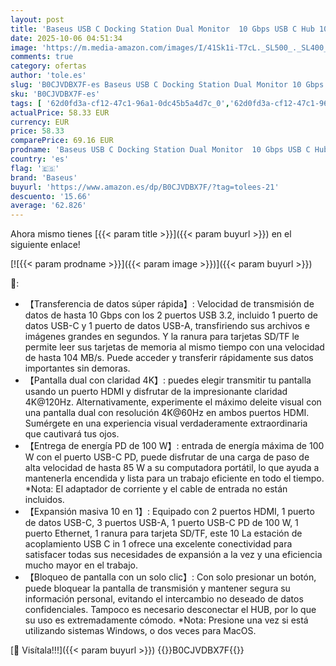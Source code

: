 ```yaml
---
layout: post
title: 'Baseus USB C Docking Station Dual Monitor  10 Gbps USB C Hub 10 en 1 con 2 HDMI Single 4K@120Hz  Dual 4K@60Hz 10G BPS  Gigabit Ethernet y PD 100W para iPhone 15/DELL/HP/Lenovo'
date: 2025-10-06 04:51:34
image: 'https://m.media-amazon.com/images/I/41Sk1i-T7cL._SL500_._SL400_.jpg'
comments: true
category: ofertas
author: 'tole.es'
slug: 'B0CJVDBX7F-es Baseus USB C Docking Station Dual Monitor 10 Gbps USB C...'
sku: 'B0CJVDBX7F-es'
tags: [ '62d0fd3a-cf12-47c1-96a1-0dc45b5a4d7c_0','62d0fd3a-cf12-47c1-96a1-0dc45b5a4d7c_1601','749d7d8e-47fd-431e-8b51-348b70f767e2_0','749d7d8e-47fd-431e-8b51-348b70f767e2_9101','Accesorios','Accesorios para portátiles y netbooks','Arborist Merchandising Root','Bases de conexión para portátiles y netbooks','Cargadores y bases de carga para portátiles y netbooks','Electrónica','Informática','PC','Self Service','Special Features Stores','Top brands in Electronics','baseus','iphone','🇪🇸', ]
actualPrice: 58.33 EUR
currency: EUR
price: 58.33
comparePrice: 69.16 EUR
prodname: 'Baseus USB C Docking Station Dual Monitor  10 Gbps USB C Hub 10 en 1 con 2 HDMI Single 4K@120Hz  Dual 4K@60Hz 10G BPS  Gigabit Ethernet y PD 100W para iPhone 15/DELL/HP/Lenovo'
country: 'es'
flag: '🇪🇸'
brand: 'Baseus'
buyurl: 'https://www.amazon.es/dp/B0CJVDBX7F/?tag=tolees-21'
descuento: '15.66'
average: '62.826'
---
```


Ahora mismo tienes [{{< param title >}}]({{< param buyurl >}}) en el siguiente enlace!

[![{{< param prodname >}}]({{< param image >}})]({{< param buyurl >}})

🔎:

- 【Transferencia de datos súper rápida】: Velocidad de transmisión de datos de hasta 10 Gbps con los 2 puertos USB 3.2, incluido 1 puerto de datos USB-C y 1 puerto de datos USB-A, transfiriendo sus archivos e imágenes grandes en segundos. Y la ranura para tarjetas SD/TF le permite leer sus tarjetas de memoria al mismo tiempo con una velocidad de hasta 104 MB/s. Puede acceder y transferir rápidamente sus datos importantes sin demoras.
- 【Pantalla dual con claridad 4K】: puedes elegir transmitir tu pantalla usando un puerto HDMI y disfrutar de la impresionante claridad 4K@120Hz. Alternativamente, experimente el máximo deleite visual con una pantalla dual con resolución 4K@60Hz en ambos puertos HDMI. Sumérgete en una experiencia visual verdaderamente extraordinaria que cautivará tus ojos.
- 【Entrega de energía PD de 100 W】: entrada de energía máxima de 100 W con el puerto USB-C PD, puede disfrutar de una carga de paso de alta velocidad de hasta 85 W a su computadora portátil, lo que ayuda a mantenerla encendida y lista para un trabajo eficiente en todo el tiempo. *Nota: El adaptador de corriente y el cable de entrada no están incluidos.
- 【Expansión masiva 10 en 1】: Equipado con 2 puertos HDMI, 1 puerto de datos USB-C, 3 puertos USB-A, 1 puerto USB-C PD de 100 W, 1 puerto Ethernet, 1 ranura para tarjeta SD/TF, este 10 La estación de acoplamiento USB C in 1 ofrece una excelente conectividad para satisfacer todas sus necesidades de expansión a la vez y una eficiencia mucho mayor en el trabajo.
- 【Bloqueo de pantalla con un solo clic】: Con solo presionar un botón, puede bloquear la pantalla de transmisión y mantener segura su información personal, evitando el intercambio no deseado de datos confidenciales. Tampoco es necesario desconectar el HUB, por lo que su uso es extremadamente cómodo. *Nota: Presione una vez si está utilizando sistemas Windows, o dos veces para MacOS.

[🛒 Visítala!!!]({{< param buyurl >}})
{{<world>}}B0CJVDBX7F{{</world>}}
